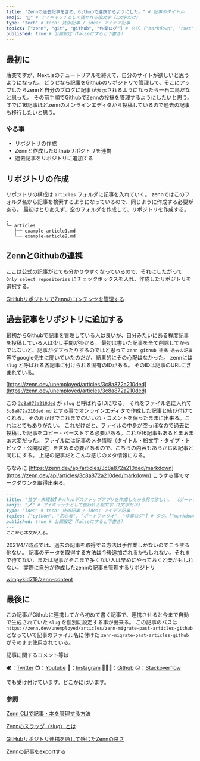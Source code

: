 ```yaml
---
title: "Zennの過去記事を含め、Githubで連携するようにした。" # 記事のタイトル
emoji: "🚚" # アイキャッチとして使われる絵文字（1文字だけ）
type: "tech" # tech: 技術記事 / idea: アイデア記事
topics: ["zenn", "git", "github", "作業ログ"] # タグ。["markdown", "rust", "aws"]のように指定する
published: true # 公開設定（falseにすると下書き）
---
```

## 最初に

唐突ですが、Next.jsのチュートリアルを終えて、自分のサイトが欲しいと思うようになった。
どうせなら記事をGithubのリポジトリで管理して、そこにアップしたらzennと自分のブログに記事が表示されるようになったら一石二鳥だなと思った。
その前手順でGithubでZennの投稿を管理するようにしたいと思う。
すでに16記事ほどzennのオンラインエディタから投稿しているので過去の記事も移行したいと思う。

### やる事

- リポジトリの作成
- Zennと作成したGithubリポジトリを連携
- 過去記事をリポジトリに追加する

## リポジトリの作成

リポジトリの構成は `articles` フォルダに記事を入れていく。
zennではこのフォルダ名から記事を検索するようになっているので、同じように作成する必要がある。
最初はとりあえず、空のフォルダを作成して、リポジトリを作成する。

```
.
└─ articles
   ├── example-article1.md
   └── example-article2.md
```

## ZennとGithubの連携

ここは公式の記事がとても分かりやすくなっているので、それにしたがって `Only select repositories` にチェックボックスを入れ、作成したリポジトリを選択する。

[GitHubリポジトリでZennのコンテンツを管理する](https://zenn.dev/zenn/articles/connect-to-github)

## 過去記事をリポジトリに追加する

最初からGithubで記事を管理している人は良いが、自分みたいにある程度記事を投稿している人は少し手間が掛かる。
最初は書いた記事を全て削除してからではないと、記事がダブったりするのではと思って `zenn github 連携 過去の記事` 等でgoogle先生に聞いていたのだが、結果的にその心配はなかった。
zennには `slug` と呼ばれる各記事に付けられる固有のIDがある。
そのIDは記事のURLに含まれている。

[https://zenn.dev/unemployed/articles/3c8a872a210ded](https://zenn.dev/unemployed/articles/3c8a872a210ded)

この [`3c8a872a210ded`](https://zenn.dev/unemployed/articles/3c8a872a210ded) が `slug` と呼ばれるIDになる。
それをファイル名に入れて `3c8a872a210ded.md` とする事でオンラインエディタで作成した記事と結び付けてくれる。
そのおかげでこれまでのいいね・コメントを保ったままに出来る。これはとてもありがたい。
これだけだと、ファイルの中身が空っぽなので過去に投稿した記事をコピー・ペーストする必要がある。これが16記事もあるとまぁまぁ大変だった。
ファイルには記事のメタ情報（タイトル・絵文字・タイプ・トピック・公開設定）を含める必要があるので、こちらの内容もあらかじめ記事と同じにする。
上記の記事だとこんな感じのメタ情報になる。

ちなみに [https://zenn.dev/api/articles/3c8a872a210ded/markdown](https://zenn.dev/api/articles/3c8a872a210ded/markdown) こうする事でマークダウンを取得出来る。

```markdown
---
title: "独学・未経験】Pythonデスクトップアプリを作成したから見て欲しい。 （ポートフォリオ ）" # 記事のタイトル
emoji: "🖍️" # アイキャッチとして使われる絵文字（1文字だけ）
type: "idea" # tech: 技術記事 / idea: アイデア記事
topics: ["python", "初心者", "ポートフォリオ", "作業ログ"] # タグ。["markdown", "rust", "aws"]のように指定する
published: true # 公開設定（falseにすると下書き）
---
ここから本文が入る。
```

2021/4/7時点では、過去の記事を取得する方法は手作業しかないのでこうする他ない。
記事のデータを取得する方法は今後追加されるかもしれない。それまで待てない、または記事がそこまで多くない人は早めにやっておくと楽かもしれない。
実際に自分が作成したzennの記事を管理するリポジトリ

[wimpykid719/zenn-content](https://github.com/wimpykid719/zenn-content)

## 最後に

この記事がGithubに連携してから初めて書く記事で、連携させると今まで自動で生成されていた `slug` を個別に設定する事が出来る。
この記事のパスは `https://zenn.dev/unemployed/articles/zenn-migrate-past-articles-github` となっていて記事のファイル名に付けた `zenn-migrate-past-articles-github` がそのまま使用されている。

記事に関するコメント等は

🕊：[Twitter](https://twitter.com/Unemployed_jp)
📺：[Youtube](https://www.youtube.com/channel/UCT3wLdiZS3Gos87f9fu4EOQ/featured?view_as=subscriber)
📸：[Instagram](https://www.instagram.com/unemployed_jp/)
👨🏻‍💻：[Github](https://github.com/wimpykid719?tab=repositories)
😥：[Stackoverflow](https://ja.stackoverflow.com/users/edit/22565)

でも受け付けています。どこかにはいます。

### 参照

[Zenn CLIで記事・本を管理する方法](https://zenn.dev/zenn/articles/zenn-cli-guide)

[Zennのスラッグ（slug）とは](https://zenn.dev/zenn/articles/what-is-slug)

[GitHubリポジトリ連携を通して感じたZennの良さ](https://zenn.dev/unsoluble_sugar/articles/9c04a36a5decdb6d1b20)

[Zennの記事をexportする](https://zenn.dev/yajamon/articles/ebd678f0dd57936e7673)
